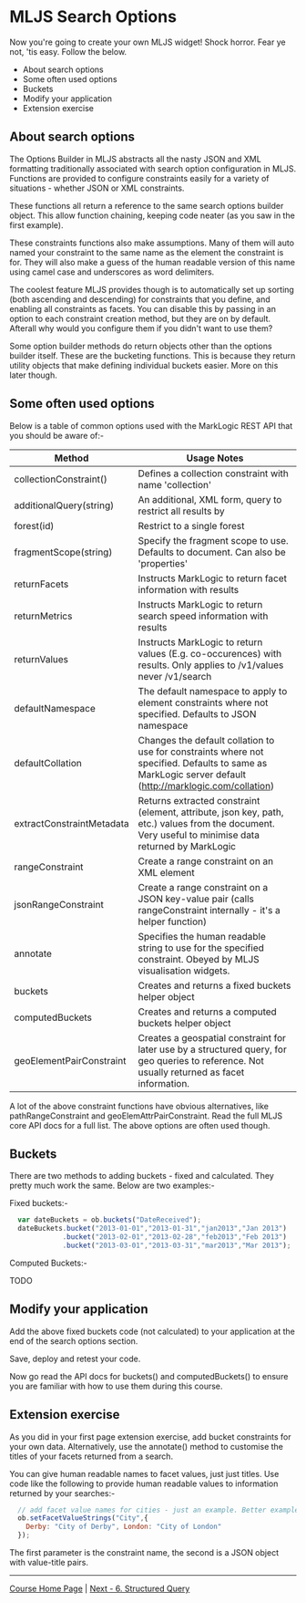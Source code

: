 # MLJS Search Options

Now you're going to create your own MLJS widget! Shock horror. Fear ye not, 'tis easy. Follow the below.

- About search options
- Some often used options
- Buckets
- Modify your application
- Extension exercise

## About search options

The Options Builder in MLJS abstracts all the nasty JSON and XML formatting traditionally associated with
search option configuration in MLJS. Functions are provided to configure constraints easily for a variety
of situations - whether JSON or XML constraints.

These functions all return a reference to the same search options builder object. This allow function
chaining, keeping code neater (as you saw in the first example).

These constraints functions also make assumptions. Many of them will auto named your constraint to the same
name as the element the constraint is for. They will also make a guess of the human readable version of
this name using camel case and underscores as word delimiters.

The coolest feature MLJS provides though is to automatically set up sorting (both ascending and descending)
for constraints that you define, and enabling all constraints as facets. You can disable this by passing in
an option to each constraint creation method, but they are on by default. Afterall why would you configure them
if you didn't want to use them?

Some option builder methods do return objects other than the options builder itself. These are the bucketing
functions. This is because they return utility objects that make defining individual buckets easier. More
on this later though.

## Some often used options

Below is a table of common options used with the MarkLogic REST API that you should be aware of:-

|Method|Usage Notes|
|---|---|
|collectionConstraint()|Defines a collection constraint with name 'collection'|
|additionalQuery(string)|An additional, XML form, query to restrict all results by|
|forest(id)|Restrict to a single forest|
|fragmentScope(string)|Specify the fragment scope to use. Defaults to document. Can also be 'properties'|
|returnFacets|Instructs MarkLogic to return facet information with results|
|returnMetrics|Instructs MarkLogic to return search speed information with results|
|returnValues|Instructs MarkLogic to return values (E.g. co-occurences) with results. Only applies to /v1/values never  /v1/search|
|defaultNamespace|The default namespace to apply to element constraints where not specified. Defaults to JSON namespace|
|defaultCollation|Changes the default collation to use for constraints where not specified. Defaults to same as MarkLogic server default (http://marklogic.com/collation)|
|extractConstraintMetadata|Returns extracted constraint (element, attribute, json key, path, etc.) values from the document. Very useful to minimise data returned by MarkLogic|
|rangeConstraint|Create a range constraint on an XML element|
|jsonRangeConstraint|Create a range constraint on a JSON key-value pair (calls rangeConstraint internally - it's a helper function)|
|annotate|Specifies the human readable string to use for the specified constraint. Obeyed by MLJS visualisation widgets.|
|buckets|Creates and returns a fixed buckets helper object|
|computedBuckets|Creates and returns a computed buckets helper object|
|geoElementPairConstraint|Creates a geospatial constraint for later use by a structured query, for geo queries to reference. Not usually returned as facet information.|

A lot of the above constraint functions have obvious alternatives, like pathRangeConstraint and geoElemAttrPairConstraint. Read the full MLJS
core API docs for a full list. The above options are often used though.

## Buckets

There are two methods to adding buckets - fixed and calculated. They pretty much work the same. Below are two examples:-

Fixed buckets:-

```javascript
  var dateBuckets = ob.buckets("DateReceived");
  dateBuckets.bucket("2013-01-01","2013-01-31","jan2013","Jan 2013")
             .bucket("2013-02-01","2013-02-28","feb2013","Feb 2013")
             .bucket("2013-03-01","2013-03-31","mar2013","Mar 2013");
``` 

Computed Buckets:-

TODO

## Modify your application

Add the above fixed buckets code (not calculated) to your application at the end of the search options section.

Save, deploy and retest your code.

Now go read the API docs for buckets() and computedBuckets() to ensure you are familiar with how to use them during this course.

## Extension exercise

As you did in your first page extension exercise, add bucket constraints for your own data. Alternatively, use the annotate() method to
customise the titles of your facets returned from a search.

You can give human readable names to facet values, just just titles. Use code like the following to provide human readable
values to information returned by your searches:-
     
```javascript   
  // add facet value names for cities - just an example. Better example SOME/weirdValue -> "Nice Display Name"
  ob.setFacetValueStrings("City",{
    Derby: "City of Derby", London: "City of London"
  });
```
  
The first parameter is the constraint name, the second is a JSON object with value-title pairs.

- - - -

[Course Home Page](dev1-001-overview.md) | 
[Next - 6. Structured Query](dev1-006-structured-query.md)
